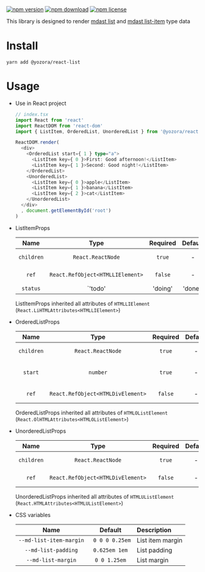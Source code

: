 [![npm version](https://img.shields.io/npm/v/@yozora/react-list.svg)](https://www.npmjs.com/package/@yozora/react-list)
[![npm download](https://img.shields.io/npm/dm/@yozora/react-list.svg)](https://www.npmjs.com/package/@yozora/react-list)
[![npm license](https://img.shields.io/npm/l/@yozora/react-list.svg)](https://www.npmjs.com/package/@yozora/react-list)


This library is designed to render [mdast list][] and [mdast list-item][] type data


# Install

  ```shell
  yarn add @yozora/react-list
  ```

# Usage
  * Use in React project

    ```typescript
    // index.tsx
    import React from 'react'
    import ReactDOM from 'react-dom'
    import { ListItem, OrderedList, UnorderedList } from '@yozora/react-list'

    ReactDOM.render(
      <div>
        <OrderedList start={ 1 } type="a">
          <ListItem key={ 0 }>First: Good afternoon!</ListItem>
          <ListItem key={ 1 }>Second: Good night!</ListItem>
        </OrderedList>
        <UnorderedList>
          <ListItem key={ 0 }>apple</ListItem>
          <ListItem key={ 1 }>banana</ListItem>
          <ListItem key={ 2 }>cat</ListItem>
        </UnorderedList>
      </div>
      , document.getElementById('root')
    )
    ```


  * ListItemProps

     Name       | Type                                | Required  | Default | Description
    :----------:|:-----------------------------------:|:---------:|:-------:|:-------------
     `children` | `React.ReactNode`                   | `true`    | -       | ListItem content
     `ref`      | `React.RefObject<HTMLLIElement>`    | `false`   | -       | Forwarded ref callback
     `status`   | `'todo'|'doing'|'done'`             | `false`   | -       | Whether if it is a TODO item, and given its status

    ListItemProps inherited all attributes of `HTMLLIElement` (`React.LiHTMLAttributes<HTMLLIElement>`)

  * OrderedListProps

     Name       | Type                              | Required  | Default | Description
    :----------:|:---------------------------------:|:---------:|:-------:|:-------------
     `children` | `React.ReactNode`                 | `true`    | -       | OrderedList content
     `start`    | `number`                          | `true`    | -       | OrderedList start number
     `ref`      | `React.RefObject<HTMLDivElement>` | `false`   | -       | Forwarded ref callback

    OrderedListProps inherited all attributes of `HTMLOListElement` (`React.OlHTMLAttributes<HTMLOListElement>`)

  * UnorderedListProps

     Name       | Type                              | Required  | Default | Description
    :----------:|:---------------------------------:|:---------:|:-------:|:-------------
     `children` | `React.ReactNode`                 | `true`    | -       | UnorderedList content
     `ref`      | `React.RefObject<HTMLDivElement>` | `false`   | -       | Forwarded ref callback

    UnorderedListProps inherited all attributes of `HTMLUListElement` (`React.HTMLAttributes<HTMLUListElement>`)

  * CSS variables

     Name                     | Default         |  Description
    :------------------------:|:---------------:|:-----------------------
     `--md-list-item-margin`  | ` 0 0 0 0.25em` | List item margin
     `--md-list-padding`      | `0.625em 1em`   | List padding
     `--md-list-margin`       | `0 0 1.25em`    | List margin


[mdast list-item]: https://github.com/syntax-tree/mdast#listitem
[mdast list]: https://github.com/syntax-tree/mdast#list
